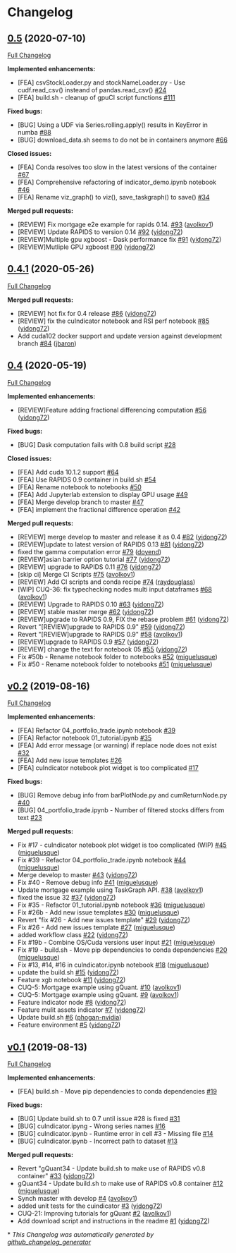 # Changelog

## [0.5](https://github.com/rapidsai/gQuant/tree/0.5) (2020-07-10)

[Full Changelog](https://github.com/rapidsai/gQuant/compare/0.4.1...0.5)

**Implemented enhancements:**

- \[FEA\] csvStockLoader.py and stockNameLoader.py - Use cudf.read\_csv\(\) insteand of pandas.read\_csv\(\) [\#24](https://github.com/rapidsai/gQuant/issues/24)
- \[FEA\]  build.sh - cleanup of gpuCI script functions [\#111](https://github.com/rapidsai/gQuant/pull/111)

**Fixed bugs:**

- \[BUG\] Using a UDF via Series.rolling.apply\(\) results in KeyError in numba [\#88](https://github.com/rapidsai/gQuant/issues/88)
- \[BUG\] download\_data.sh seems to do not be in containers anymore [\#66](https://github.com/rapidsai/gQuant/issues/66)

**Closed issues:**

- \[FEA\] Conda resolves too slow in the latest versions of the container [\#67](https://github.com/rapidsai/gQuant/issues/67)
- \[FEA\] Comprehensive refactoring of indicator\_demo.ipynb notebook [\#46](https://github.com/rapidsai/gQuant/issues/46)
- \[FEA\] Rename viz\_graph\(\) to viz\(\), save\_taskgraph\(\) to save\(\) [\#34](https://github.com/rapidsai/gQuant/issues/34)

**Merged pull requests:**

- \[REVIEW\] Fix mortgage e2e example for rapids 0.14. [\#93](https://github.com/rapidsai/gQuant/pull/93) ([avolkov1](https://github.com/avolkov1))
- \[REVIEW\] Update RAPIDS to version 0.14 [\#92](https://github.com/rapidsai/gQuant/pull/92) ([yidong72](https://github.com/yidong72))
- \[REVIEW\]Multiple gpu xgboost - Dask performance fix [\#91](https://github.com/rapidsai/gQuant/pull/91) ([yidong72](https://github.com/yidong72))
- \[REVIEW\]Mutliple GPU xgboost [\#90](https://github.com/rapidsai/gQuant/pull/90) ([yidong72](https://github.com/yidong72))

## [0.4.1](https://github.com/rapidsai/gQuant/tree/0.4.1) (2020-05-26)

[Full Changelog](https://github.com/rapidsai/gQuant/compare/0.4...0.4.1)

**Merged pull requests:**

- \[REVIEW\] hot fix for 0.4 release [\#86](https://github.com/rapidsai/gQuant/pull/86) ([yidong72](https://github.com/yidong72))
- \[REVIEW\] fix the cuIndicator notebook and RSI perf notebook [\#85](https://github.com/rapidsai/gQuant/pull/85) ([yidong72](https://github.com/yidong72))
- Add cuda102 docker support and update version against development branch [\#84](https://github.com/rapidsai/gQuant/pull/84) ([jbaron](https://github.com/jbaron))

## [0.4](https://github.com/rapidsai/gQuant/tree/0.4) (2020-05-19)

[Full Changelog](https://github.com/rapidsai/gQuant/compare/v0.2...0.4)

**Implemented enhancements:**

- \[REVIEW\]Feature adding fractional differencing computation [\#56](https://github.com/rapidsai/gQuant/pull/56) ([yidong72](https://github.com/yidong72))

**Fixed bugs:**

- \[BUG\] Dask computation fails with 0.8 build script [\#28](https://github.com/rapidsai/gQuant/issues/28)

**Closed issues:**

- \[FEA\] Add cuda 10.1.2 support [\#64](https://github.com/rapidsai/gQuant/issues/64)
- \[FEA\] Use RAPIDS 0.9 container in build.sh [\#54](https://github.com/rapidsai/gQuant/issues/54)
- \[FEA\] Rename notebook to notebooks [\#50](https://github.com/rapidsai/gQuant/issues/50)
- \[FEA\] Add Jupyterlab extension to display GPU usage [\#49](https://github.com/rapidsai/gQuant/issues/49)
- \[FEA\] Merge develop branch to master [\#47](https://github.com/rapidsai/gQuant/issues/47)
- \[FEA\] implement the fractional difference operation [\#42](https://github.com/rapidsai/gQuant/issues/42)

**Merged pull requests:**

- \[REVIEW\] merge develop to master and release it as 0.4 [\#82](https://github.com/rapidsai/gQuant/pull/82) ([yidong72](https://github.com/yidong72))
- \[REVIEW\]update to latest version of RAPIDS 0.13 [\#81](https://github.com/rapidsai/gQuant/pull/81) ([yidong72](https://github.com/yidong72))
- fixed the gamma computation error [\#79](https://github.com/rapidsai/gQuant/pull/79) ([doyend](https://github.com/doyend))
- \[REVIEW\]asian barrier option  tutorial [\#77](https://github.com/rapidsai/gQuant/pull/77) ([yidong72](https://github.com/yidong72))
- \[REVIEW\] upgrade to RAPIDS 0.11 [\#76](https://github.com/rapidsai/gQuant/pull/76) ([yidong72](https://github.com/yidong72))
- \[skip ci\] Merge CI Scripts [\#75](https://github.com/rapidsai/gQuant/pull/75) ([avolkov1](https://github.com/avolkov1))
- \[REVIEW\] Add CI scripts and conda recipe [\#74](https://github.com/rapidsai/gQuant/pull/74) ([raydouglass](https://github.com/raydouglass))
- \[WIP\] CUQ-36: fix typechecking nodes multi input dataframes [\#68](https://github.com/rapidsai/gQuant/pull/68) ([avolkov1](https://github.com/avolkov1))
- \[REVIEW\] Upgrade to RAPIDS 0.10 [\#63](https://github.com/rapidsai/gQuant/pull/63) ([yidong72](https://github.com/yidong72))
- \[REVIEW\] stable master merge [\#62](https://github.com/rapidsai/gQuant/pull/62) ([yidong72](https://github.com/yidong72))
- \[REVIEW\]upgrade to RAPIDS 0.9, FIX the rebase problem [\#61](https://github.com/rapidsai/gQuant/pull/61) ([yidong72](https://github.com/yidong72))
- Revert "\[REVIEW\]upgrade to RAPIDS 0.9" [\#59](https://github.com/rapidsai/gQuant/pull/59) ([yidong72](https://github.com/yidong72))
- Revert "\[REVIEW\]upgrade to RAPIDS 0.9" [\#58](https://github.com/rapidsai/gQuant/pull/58) ([avolkov1](https://github.com/avolkov1))
- \[REVIEW\]upgrade to RAPIDS 0.9 [\#57](https://github.com/rapidsai/gQuant/pull/57) ([yidong72](https://github.com/yidong72))
- \[REVIEW\] change the text for notebook 05 [\#55](https://github.com/rapidsai/gQuant/pull/55) ([yidong72](https://github.com/yidong72))
- Fix \#50b - Rename notebook folder to notebooks [\#52](https://github.com/rapidsai/gQuant/pull/52) ([miguelusque](https://github.com/miguelusque))
- Fix \#50 - Rename notebook folder to notebooks [\#51](https://github.com/rapidsai/gQuant/pull/51) ([miguelusque](https://github.com/miguelusque))

## [v0.2](https://github.com/rapidsai/gQuant/tree/v0.2) (2019-08-16)

[Full Changelog](https://github.com/rapidsai/gQuant/compare/v0.1...v0.2)

**Implemented enhancements:**

- \[FEA\] Refactor 04\_portfolio\_trade.ipynb notebook [\#39](https://github.com/rapidsai/gQuant/issues/39)
- \[FEA\] Refactor notebook 01\_tutorial.ipynb [\#35](https://github.com/rapidsai/gQuant/issues/35)
- \[FEA\] Add error message \(or warning\) if replace node does not exist [\#32](https://github.com/rapidsai/gQuant/issues/32)
- \[FEA\] Add new issue templates [\#26](https://github.com/rapidsai/gQuant/issues/26)
- \[FEA\] cuIndicator notebook plot widget is too complicated [\#17](https://github.com/rapidsai/gQuant/issues/17)

**Fixed bugs:**

- \[BUG\] Remove debug info from barPlotNode.py and cumReturnNode.py [\#40](https://github.com/rapidsai/gQuant/issues/40)
- \[BUG\] 04\_portfolio\_trade.ipynb - Number of filtered stocks differs from text [\#23](https://github.com/rapidsai/gQuant/issues/23)

**Merged pull requests:**

- Fix \#17 - cuIndicator notebook plot widget is too complicated \(WIP\) [\#45](https://github.com/rapidsai/gQuant/pull/45) ([miguelusque](https://github.com/miguelusque))
- Fix \#39 - Refactor 04\_portfolio\_trade.ipynb notebook [\#44](https://github.com/rapidsai/gQuant/pull/44) ([miguelusque](https://github.com/miguelusque))
- Merge develop to master [\#43](https://github.com/rapidsai/gQuant/pull/43) ([yidong72](https://github.com/yidong72))
- Fix \#40 - Remove debug info [\#41](https://github.com/rapidsai/gQuant/pull/41) ([miguelusque](https://github.com/miguelusque))
- Update mortgage example using TaskGraph API. [\#38](https://github.com/rapidsai/gQuant/pull/38) ([avolkov1](https://github.com/avolkov1))
- fixed the issue 32 [\#37](https://github.com/rapidsai/gQuant/pull/37) ([yidong72](https://github.com/yidong72))
- Fix \#35 - Refactor 01\_tutorial.ipynb notebook [\#36](https://github.com/rapidsai/gQuant/pull/36) ([miguelusque](https://github.com/miguelusque))
- Fix \#26b - Add new issue templates [\#30](https://github.com/rapidsai/gQuant/pull/30) ([miguelusque](https://github.com/miguelusque))
- Revert "fix \#26 - Add new issues template" [\#29](https://github.com/rapidsai/gQuant/pull/29) ([yidong72](https://github.com/yidong72))
- Fix \#26 - Add new issues template [\#27](https://github.com/rapidsai/gQuant/pull/27) ([miguelusque](https://github.com/miguelusque))
- added workflow class [\#22](https://github.com/rapidsai/gQuant/pull/22) ([yidong72](https://github.com/yidong72))
- Fix \#19b - Combine OS/Cuda versions user input [\#21](https://github.com/rapidsai/gQuant/pull/21) ([miguelusque](https://github.com/miguelusque))
- Fix \#19 - build.sh - Move pip dependencies to conda dependencies [\#20](https://github.com/rapidsai/gQuant/pull/20) ([miguelusque](https://github.com/miguelusque))
- Fix \#13, \#14, \#16 in cuIndicator.ipynb notebook [\#18](https://github.com/rapidsai/gQuant/pull/18) ([miguelusque](https://github.com/miguelusque))
- update the build.sh [\#15](https://github.com/rapidsai/gQuant/pull/15) ([yidong72](https://github.com/yidong72))
- Feature xgb notebook [\#11](https://github.com/rapidsai/gQuant/pull/11) ([yidong72](https://github.com/yidong72))
- CUQ-5: Mortgage example using gQuant. [\#10](https://github.com/rapidsai/gQuant/pull/10) ([avolkov1](https://github.com/avolkov1))
- CUQ-5: Mortgage example using  gQuant. [\#9](https://github.com/rapidsai/gQuant/pull/9) ([avolkov1](https://github.com/avolkov1))
- Feature indicator node [\#8](https://github.com/rapidsai/gQuant/pull/8) ([yidong72](https://github.com/yidong72))
- Feature mulit assets indicator [\#7](https://github.com/rapidsai/gQuant/pull/7) ([yidong72](https://github.com/yidong72))
- Update build.sh [\#6](https://github.com/rapidsai/gQuant/pull/6) ([phogan-nvidia](https://github.com/phogan-nvidia))
- Feature environment [\#5](https://github.com/rapidsai/gQuant/pull/5) ([yidong72](https://github.com/yidong72))

## [v0.1](https://github.com/rapidsai/gQuant/tree/v0.1) (2019-08-13)

[Full Changelog](https://github.com/rapidsai/gQuant/compare/e4a967fc9e3289fdbfa37e7a7b84887579332b42...v0.1)

**Implemented enhancements:**

- \[FEA\] build.sh - Move pip dependencies to conda dependencies [\#19](https://github.com/rapidsai/gQuant/issues/19)

**Fixed bugs:**

- \[BUG\] Update build.sh to 0.7 until issue \#28 is fixed [\#31](https://github.com/rapidsai/gQuant/issues/31)
- \[BUG\] cuIndicator.ipyng - Wrong series names [\#16](https://github.com/rapidsai/gQuant/issues/16)
- \[BUG\] cuIndicator.ipynb - Runtime error in cell \#3 - Missing file [\#14](https://github.com/rapidsai/gQuant/issues/14)
- \[BUG\] cuIndicator.ipynb - Incorrect path to dataset [\#13](https://github.com/rapidsai/gQuant/issues/13)

**Merged pull requests:**

- Revert "gQuant34 - Update build.sh to make use of RAPIDS v0.8 container" [\#33](https://github.com/rapidsai/gQuant/pull/33) ([yidong72](https://github.com/yidong72))
- gQuant34 - Update build.sh to make use of RAPIDS v0.8 container [\#12](https://github.com/rapidsai/gQuant/pull/12) ([miguelusque](https://github.com/miguelusque))
- Synch master with develop [\#4](https://github.com/rapidsai/gQuant/pull/4) ([avolkov1](https://github.com/avolkov1))
- added unit tests for the cuindicator [\#3](https://github.com/rapidsai/gQuant/pull/3) ([yidong72](https://github.com/yidong72))
- CUQ-21: Improving tutorials for gQuant [\#2](https://github.com/rapidsai/gQuant/pull/2) ([avolkov1](https://github.com/avolkov1))
- Add download script and instructions in the readme [\#1](https://github.com/rapidsai/gQuant/pull/1) ([yidong72](https://github.com/yidong72))



\* *This Changelog was automatically generated by [github_changelog_generator](https://github.com/github-changelog-generator/github-changelog-generator)*
